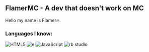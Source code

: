 ## FlamerMC - A dev that doesn't work on MC
Hello my name is Flamer🔥.

### Languages I know: 
![HTML5](https://img.shields.io/badge/html5-%23E34F26.svg?style=for-the-badge&logo=html5&logoColor=white) ![e](https://img.shields.io/badge/-CSS-informational?logo=css&style=for-the-badge&logoColor=ffffff&color=00c0f9&labelColor=00c0f9) ![JavaScript](https://img.shields.io/badge/javascript-%23323330.svg?style=for-the-badge&logo=javascript&logoColor=%23F7DF1E) ![rb studio](https://img.shields.io/badge/-Roblox%20Dev-informational?logo=robloxstudio&style=for-the-badge&logoColor=5895fa&color=00a2f9&labelColor=000000)
